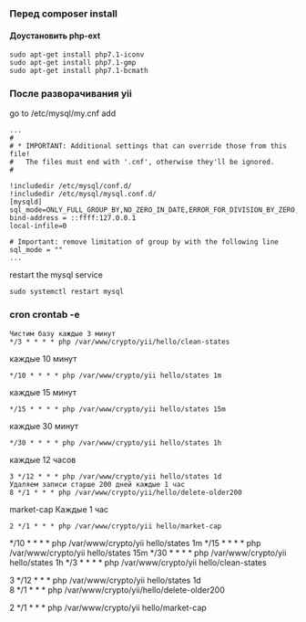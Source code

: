 ### Перед composer install

#### Доустановить php-ext

    sudo apt-get install php7.1-iconv
    sudo apt-get install php7.1-gmp
    sudo apt-get install php7.1-bcmath


### После разворачивания yii

go to /etc/mysql/my.cnf add
    
    ...
    #
    # * IMPORTANT: Additional settings that can override those from this file!
    #   The files must end with '.cnf', otherwise they'll be ignored.
    #
    
    !includedir /etc/mysql/conf.d/
    !includedir /etc/mysql/mysql.conf.d/
    [mysqld]
    sql_mode=ONLY_FULL_GROUP_BY,NO_ZERO_IN_DATE,ERROR_FOR_DIVISION_BY_ZERO,NO_AUTO_CREATE_USER,NO_ENGINE_SUBSTITUTION
    bind-address = ::ffff:127.0.0.1
    local-infile=0
    
    # Important: remove limitation of group by with the following line
    sql_mode = ""
    ...    

restart the mysql service
 
    sudo systemctl restart mysql




### cron crontab -e

    Чистим базу каждые 3 минут
    */3 * * * * php /var/www/crypto/yii/hello/clean-states  

    
каждые 10 минут
    
    */10 * * * * php /var/www/crypto/yii hello/states 1m
    
каждые 15 минут
    
    */15 * * * * php /var/www/crypto/yii hello/states 15m
    
каждые 30 минут    
        
    */30 * * * * php /var/www/crypto/yii hello/states 1h
 
каждые 12 часов   
    
    3 */12 * * * php /var/www/crypto/yii hello/states 1d
    Удаляем записи старше 200 дней каждые 1 час
    8 */1 * * * php /var/www/crypto/yii/hello/delete-older200 
    
   
   
market-cap  Каждые 1 час

    2 */1 * * * php /var/www/crypto/yii hello/market-cap   
   
   
*/10 * * * * php /var/www/crypto/yii hello/states 1m
*/15 * * * * php /var/www/crypto/yii hello/states 15m
*/30 * * * * php /var/www/crypto/yii hello/states 1h
*/3 * * * * php /var/www/crypto/yii hello/clean-states

3 */12 * * * php /var/www/crypto/yii hello/states 1d    
8 */1 * * * php /var/www/crypto/yii/hello/delete-older200    

2 */1 * * * php /var/www/crypto/yii hello/market-cap